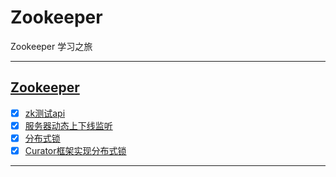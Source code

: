 # Zookeeper

Zookeeper 学习之旅

-----------------------------

## [Zookeeper](src/main/java/com/cpucode)

- [x] [zk测试api](src/main/java/com/cpucode/zk/ZkClient.java)
- [x] [服务器动态上下线监听](src/main/java/com/cpucode/distributeTest/DistributeClient.java)
- [x] [分布式锁](src/main/java/com/cpucode/distributeLock/DistributeLockTest.java)
- [x] [Curator框架实现分布式锁](src/main/java/com/cpucode/curatorLock/CuratorLockTest.java)

-------------------------





